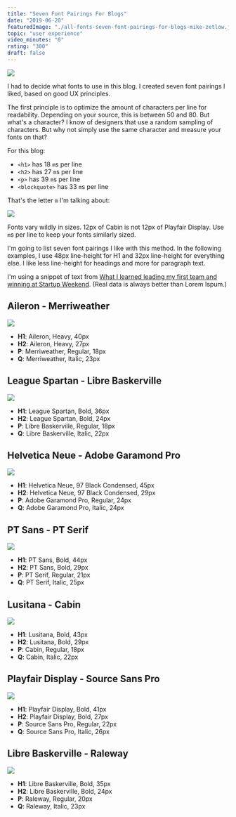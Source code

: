 ```yaml
---
title: "Seven Font Pairings For Blogs"
date: "2019-06-20"
featuredImage: "./all-fonts-seven-font-pairings-for-blogs-mike-zetlow.jpg"
topic: "user experience"
video_minutes: "0"
rating: "300"
draft: false
---
```


![](all-fonts-seven-font-pairings-for-blogs-mike-zetlow.jpg)

I had to decide what fonts to use in this blog. I created seven font pairings I liked, based on good UX principles.

The first principle is to optimize the amount of characters per line for readability. Depending on your source, this is between 50 and 80. But what's a character? I know of designers that use a random sampling of characters. But why not simply use the same character and measure your fonts on that?

For this blog:

* `<h1>` has 18 `m`s per line
* `<h2>` has 27 `m`s per line
* `<p>` has 39 `m`s per line
* `<blockquote>` has 33 `m`s per line

That's the letter `m` I'm talking about:

![](ems-per-line-seven-font-pairings-for-blogs-mike-zetlow.png)

Fonts vary wildly in sizes. 12px of Cabin is not 12px of Playfair Display. Use `m`s per line to keep your fonts similarly sized.

I'm going to list seven font pairings I like with this method. In the following examples, I use 48px line-height for H1 and 32px line-height for everything else. I like less line-height for headings and more for paragraph text.

I'm using a snippet of text from [What I learned leading my first team and winning at Startup Weekend](/what-i-learned-leading-my-first-team-and-winning-at-startup-weekend/). (Real data is always better than Lorem Ispum.)

## Aileron - Merriweather

![](aileron-merriweather-seven-font-pairings-for-blogs-mike-zetlow-3.png)

* **H1**: Aileron, Heavy, 40px
* **H2**: Aileron, Heavy, 27px
* **P**: Merriweather, Regular, 18px
* **Q**: Merriweather, Italic, 23px

## League Spartan - Libre Baskerville

![](league-spartan-libre-baskerville-seven-font-pairings-for-blogs-mike-zetlow-3.png)

* **H1**: League Spartan, Bold, 36px
* **H2**: League Spartan, Bold, 24px
* **P**: Libre Baskerville, Regular, 18px
* **Q**: Libre Baskerville, Italic, 22px

## Helvetica Neue - Adobe Garamond Pro

![](helvetica-neue-adobe-garamond-pro-seven-font-pairings-for-blogs-mike-zetlow.png)

* **H1**: Helvetica Neue, 97 Black Condensed, 45px
* **H2**: Helvetica Neue, 97 Black Condensed, 29px
* **P**: Adobe Garamond Pro, Regular, 24px
* **Q**: Adobe Garamond Pro, Italic, 24px

## PT Sans - PT Serif

![](pt-sans-pt-serif-seven-font-pairings-for-blogs-mike-zetlow.png)

* **H1**: PT Sans, Bold, 44px
* **H2**: PT Sans, Bold, 29px
* **P**: PT Serif, Regular, 21px
* **Q**: PT Serif, Italic, 25px

## Lusitana - Cabin

![](lusitana-cabin-seven-font-pairings-for-blogs-mike-zetlow.png)

* **H1**: Lusitana, Bold, 43px
* **H2**: Lusitana, Bold, 29px
* **P**: Cabin, Regular, 18px
* **Q**: Cabin, Italic, 22px

## Playfair Display - Source Sans Pro

![](playfair-display-source-sans-pro-seven-font-pairings-for-blogs-mike-zetlow.png)

* **H1**: Playfair Display, Bold, 41px
* **H2**: Playfair Display, Bold, 27px
* **P**: Source Sans Pro, Regular, 22px
* **Q**: Source Sans Pro, Italic, 26px

## Libre Baskerville - Raleway

![](libre-baskerville-raleway-seven-font-pairings-for-blogs-mike-zetlow.png)

* **H1**: Libre Baskerville, Bold, 35px
* **H2**: Libre Baskerville, Bold, 24px
* **P**: Raleway, Regular, 20px
* **Q**: Raleway, Italic, 23px
